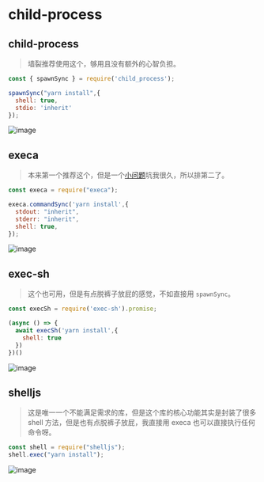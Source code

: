 # child-process

## child-process

> 墙裂推荐使用这个，够用且没有额外的心智负担。

```js
const { spawnSync } = require('child_process');

spawnSync("yarn install",{
  shell: true,
  stdio: 'inherit'
});
```

![image](https://user-images.githubusercontent.com/13204332/132640641-5cf686eb-1f62-48d5-99ef-93e76324f101.png)

## execa

> 本来第一个推荐这个，但是一个[小问题](https://github.com/sindresorhus/execa/issues/473)坑我很久，所以排第二了。

```js
const execa = require("execa");

execa.commandSync('yarn install',{
  stdout: "inherit",
  stderr: "inherit",
  shell: true,
});
```

![image](https://user-images.githubusercontent.com/13204332/132640641-5cf686eb-1f62-48d5-99ef-93e76324f101.png)

## exec-sh

> 这个也可用，但是有点脱裤子放屁的感觉，不如直接用 `spawnSync`。

```js
const execSh = require('exec-sh').promise;

(async () => {
  await execSh('yarn install',{
    shell: true
  })
})()
```

![image](https://user-images.githubusercontent.com/13204332/132640641-5cf686eb-1f62-48d5-99ef-93e76324f101.png)

## shelljs

> 这是唯一一个不能满足需求的库，但是这个库的核心功能其实是封装了很多 shell 方法，但是也有点脱裤子放屁，我直接用 execa 也可以直接执行任何命令呀。

```js
const shell = require("shelljs");
shell.exec("yarn install");
```

![image](https://user-images.githubusercontent.com/13204332/132643279-58606264-f7f3-4fe1-a8b7-ca6b620fe1b6.png)
